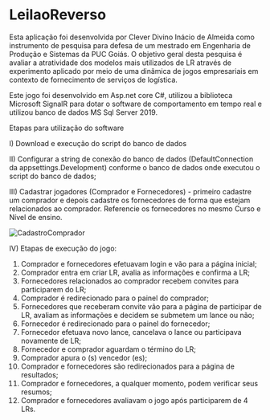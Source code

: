 # LeilaoReverso

Esta aplicação foi desenvolvida por Clever Divino Inácio de Almeida como instrumento de pesquisa para defesa de um mestrado em Engenharia de Produção e Sistemas da PUC Goiás. 
O objetivo geral desta pesquisa é avaliar a atratividade dos modelos mais utilizados de LR através de experimento aplicado por meio de uma dinâmica de jogos empresariais em 
contexto de fornecimento de serviços de logística.

Este jogo foi desenvolvido em Asp.net core C#, utilizou a biblioteca Microsoft SignalR para dotar o software de comportamento em tempo real e utilizou banco de dados MS Sql 
Server 2019. 

Etapas para utilização do software

I) Download e execução do script do banco de dados

II) Configurar a string de conexão do banco de dados (DefaultConnection da appsettings.Development) conforme o banco de dados onde executou o script do banco de dados; 

III) Cadastrar jogadores (Comprador e Fornecedores) - primeiro cadastre um comprador e depois cadastre os fornecedores de forma que estejam relacionados ao comprador. 
Referencie os fornecedores no mesmo Curso e Nível de ensino.

![CadastroComprador](https://user-images.githubusercontent.com/10202296/135170870-f64cba3d-faf6-426d-ab46-98e4c4693626.PNG)
 

IV) Etapas de execução do jogo:
  1.	Comprador e fornecedores efetuavam login e vão para a página inicial;
  2.	Comprador entra em criar LR, avalia as informações e confirma a LR;
  3.	Fornecedores relacionados ao comprador recebem convites para participarem do LR;
  4.	Comprador é redirecionado para o painel do comprador;
  5.	Fornecedores que receberam convite vão para a página de participar de LR, avaliam as informações e decidem se submetem um lance ou não;
  6.	Fornecedor é redirecionado para o painel do fornecedor;
  7.	Fornecedor efetuava novo lance, cancelava o lance ou participava novamente de LR;
  8.	Fornecedor e comprador aguardam o término do LR;
  9.	Comprador apura o (s) vencedor (es);
  10.	Comprador e fornecedores são redirecionados para a página de resultados;
  11.	Comprador e fornecedores, a qualquer momento, podem verificar seus resumos;
  12.	Comprador e fornecedores avaliavam o jogo após participarem de 4 LRs.
  

